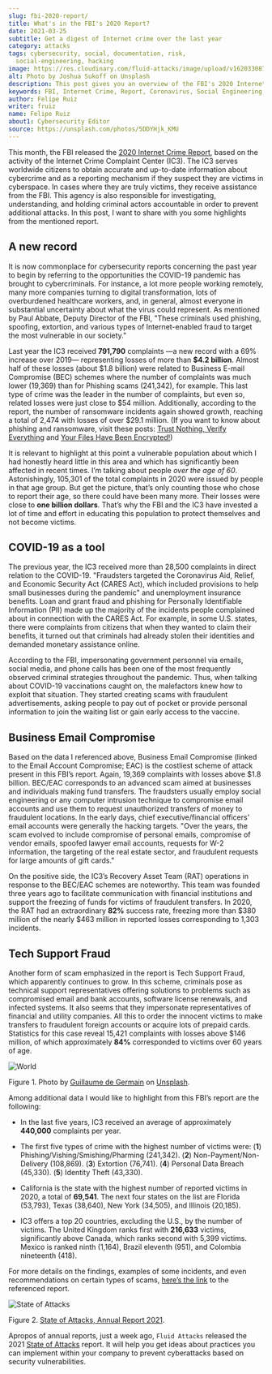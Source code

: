 ```yaml
---
slug: fbi-2020-report/
title: What's in the FBI's 2020 Report?
date: 2021-03-25
subtitle: Get a digest of Internet crime over the last year
category: attacks
tags: cybersecurity, social, documentation, risk,
  social-engineering, hacking
image: https://res.cloudinary.com/fluid-attacks/image/upload/v1620330873/blog/fbi-2020-report/cover_t6mon0.webp
alt: Photo by Joshua Sukoff on Unsplash
description: This post gives you an overview of the FBI's 2020 Internet Crime Report, based on the activity of the Internet Crime Complaint Center (IC3).
keywords: FBI, Internet Crime, Report, Coronavirus, Social Engineering, Hacking, Ethical Hacking, Pentesting
author: Felipe Ruiz
writer: fruiz
name: Felipe Ruiz
about1: Cybersecurity Editor
source: https://unsplash.com/photos/5DDYHjk_KMU
---
```


This month, the FBI released the [2020 Internet Crime
Report](https://www.ic3.gov/Media/PDF/AnnualReport/2020_IC3Report.pdf),
based on the activity of the Internet Crime Complaint Center (IC3). The
IC3 serves worldwide citizens to obtain accurate and up-to-date
information about cybercrime and as a reporting mechanism if they
suspect they are victims in cyberspace. In cases where they are truly
victims, they receive assistance from the FBI. This agency is also
responsible for investigating, understanding, and holding criminal
actors accountable in order to prevent additional attacks. In this post,
I want to share with you some highlights from the mentioned report.

## A new record

It is now commonplace for cybersecurity reports concerning the past year
to begin by referring to the opportunities the COVID-19 pandemic has
brought to cybercriminals. For instance, a lot more people working
remotely, many more companies turning to digital transformation, lots of
overburdened healthcare workers, and, in general, almost everyone in
substantial uncertainty about what the virus could represent. As
mentioned by Paul Abbate, Deputy Director of the FBI, "These criminals
used phishing, spoofing, extortion, and various types of
Internet-enabled fraud to target the most vulnerable in our society."

Last year the IC3 received **791,790** complaints —a new record with a
69% increase over 2019— representing losses of more than **$4.2
billion**. Almost half of these losses (about $1.8 billion) were related
to Business E-mail Compromise (BEC) schemes where the number of
complaints was much lower (19,369) than for Phishing scams (241,342),
for example. This last type of crime was the leader in the number of
complaints, but even so, related losses were just close to $54 million.
Additionally, according to the report, the number of ransomware
incidents again showed growth, reaching a total of 2,474 with losses of
over $29.1 million. (If you want to know about phishing and ransomware,
visit these posts: [Trust Nothing, Verify Everything](../phishing/) and
[Your Files Have Been Encrypted\!](../ransomware/))

It is relevant to highlight at this point a vulnerable population about
which I had honestly heard little in this area and which has
significantly been affected in recent times. I’m talking about people
*over the age of 60*. Astonishingly, 105,301 of the total complaints in
2020 were issued by people in that age group. But get the picture,
that’s only counting those who chose to report their age, so there
could have been many more. Their losses were close to **one billion
dollars**. That’s why the FBI and the IC3 have invested a lot of time
and effort in educating this population to protect themselves and not
become victims.

## COVID-19 as a tool

The previous year, the IC3 received more than 28,500 complaints in
direct relation to the COVID-19. "Fraudsters targeted the Coronavirus
Aid, Relief, and Economic Security Act (CARES Act), which included
provisions to help small businesses during the pandemic" and
unemployment insurance benefits. Loan and grant fraud and phishing for
Personally Identifiable Information (PII) made up the majority of the
incidents people complained about in connection with the CARES Act. For
example, in some U.S. states, there were complaints from citizens that
when they wanted to claim their benefits, it turned out that criminals
had already stolen their identities and demanded monetary assistance
online.

According to the FBI, impersonating government personnel via emails,
social media, and phone calls has been one of the most frequently
observed criminal strategies throughout the pandemic. Thus, when talking
about COVID-19 vaccinations caught on, the malefactors knew how to
exploit that situation. They started creating scams with fraudulent
advertisements, asking people to pay out of pocket or provide personal
information to join the waiting list or gain early access to the
vaccine.

## Business Email Compromise

Based on the data I referenced above, Business Email Compromise (linked
to the Email Account Compromise; EAC) is the costliest scheme of attack
present in this FBI’s report. Again, 19,369 complaints with losses above
$1.8 billion. BEC/EAC corresponds to an advanced scam aimed at
businesses and individuals making fund transfers. The fraudsters usually
employ social engineering or any computer intrusion technique to
compromise email accounts and use them to request unauthorized transfers
of money to fraudulent locations. In the early days, chief
executive/financial officers' email accounts were generally the hacking
targets. "Over the years, the scam evolved to include compromise of
personal emails, compromise of vendor emails, spoofed lawyer email
accounts, requests for W-2 information, the targeting of the real estate
sector, and fraudulent requests for large amounts of gift cards."

On the positive side, the IC3’s Recovery Asset Team (RAT) operations in
response to the BEC/EAC schemes are noteworthy. This team was founded
three years ago to facilitate communication with financial institutions
and support the freezing of funds for victims of fraudulent transfers.
In 2020, the RAT had an extraordinary **82%** success rate, freezing
more than $380 million of the nearly $463 million in reported losses
corresponding to 1,303 incidents.

## Tech Support Fraud

Another form of scam emphasized in the report is Tech Support Fraud,
which apparently continues to grow. In this scheme, criminals pose as
technical support representatives offering solutions to problems such as
compromised email and bank accounts, software license renewals, and
infected systems. It also seems that they impersonate representatives of
financial and utility companies. All this to order the innocent victims
to make transfers to fraudulent foreign accounts or acquire lots of
prepaid cards. Statistics for this case reveal 15,421 complaints with
losses above $146 million, of which approximately **84%** corresponded
to victims over 60 years of age.

<div class="imgblock">

![World](https://res.cloudinary.com/fluid-attacks/image/upload/v1620330874/blog/fbi-2020-report/world_j0w85s.webp)

<div class="title">

Figure 1. Photo by [Guillaume de
Germain](https://unsplash.com/@guillaumedegermain) on
[Unsplash](https://unsplash.com/photos/6Xw9wMJyHus).

</div>

</div>

Among additional data I would like to highlight from this FBI’s report
are the following:

- In the last five years, IC3 received an average of approximately
  **440,000** complaints per year.

- The first five types of crime with the highest number of victims
  were: (**1**) Phishing/Vishing/Smishing/Pharming (241,342). (**2**)
  Non-Payment/Non-Delivery (108,869). (**3**) Extortion (76,741).
  (**4**) Personal Data Breach (45,330). (**5**) Identity Theft
  (43,330).

- California is the state with the highest number of reported victims
  in 2020, a total of **69,541**. The next four states on the list are
  Florida (53,793), Texas (38,640), New York (34,505), and Illinois
  (20,185).

- IC3 offers a top 20 countries, excluding the U.S., by the number of
  victims. The United Kingdom ranks first with **216,633** victims,
  significantly above Canada, which ranks second with 5,399 victims.
  Mexico is ranked ninth (1,164), Brazil eleventh (951), and Colombia
  nineteenth (418).

For more details on the findings, examples of some incidents, and even
recommendations on certain types of scams, [here’s the
link](https://www.ic3.gov/Media/PDF/AnnualReport/2020_IC3Report.pdf) to
the referenced report.

<div class="imgblock">

![State of Attacks](https://res.cloudinary.com/fluid-attacks/image/upload/v1620330872/blog/fbi-2020-report/state_gdki7a.webp)

<div class="title">

Figure 2. [State of Attacks, Annual
Report 2021](https://fluidattacks.docsend.com/view/td72dfmge9vfcid7).

</div>

</div>

Apropos of annual reports, just a week ago, `Fluid Attacks` released the
2021 [State of
Attacks](https://fluidattacks.docsend.com/view/td72dfmge9vfcid7) report.
It will help you get ideas about practices you can implement within your
company to prevent cyberattacks based on security vulnerabilities.
